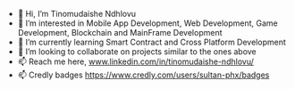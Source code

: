 - 👋 Hi, I’m Tinomudaishe Ndhlovu 
- 👀 I’m interested in Mobile App Development, Web Development, Game Development, Blockchain and MainFrame Development
- 🌱 I’m currently learning Smart Contract and Cross Platform Development
- 💞️ I’m looking to collaborate on projects similar to the ones above 
- 📫 Reach me here, www.linkedin.com/in/tinomudaishe-ndhlovu/
- 📫 Credly badges https://www.credly.com/users/sultan-phx/badges


<!---link
Below is my github link   


<script src="https://platform.linkedin.com/badges/js/profile.js" async defer type="text/javascript">
<div class="badge-base LI-profile-badge" data-locale="en_US" data-size="medium" data-theme="dark" data-type="VERTICAL" data-vanity="tinomudaishe-ndhlovu" data-version="v1"><a class="badge-base__link LI-simple-link" href="https://na.linkedin.com/in/tinomudaishe-ndhlovu?trk=profile-badge">Tinomudaishe Ndhlovu</a>
  </div>         
</script>    
Ndhlovu1/Ndhlovu1 is a ✨ special ✨ repository because its `README.md` (this file) appears on your GitHub profile.
You can click the Preview link to take a look at your changes.

News

News

News

News

News

News

News

News

News

News

News

News

News

News

News

News

News

News

News

News

News

News




--->



  
